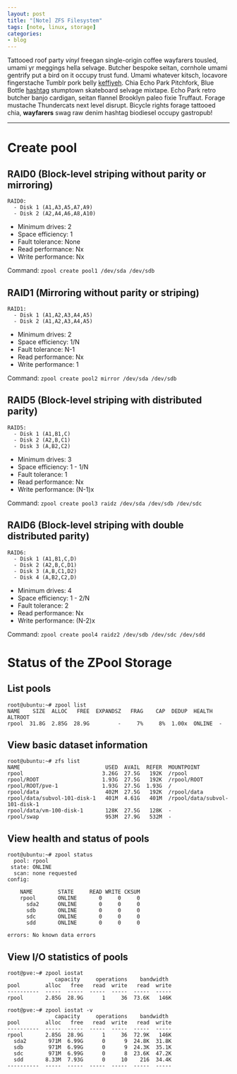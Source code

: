 ```yaml
---
layout: post
title: "[Note] ZFS Filesystem"
tags: [note, linux, storage]
categories:
- blog
---
```


Tattooed roof party *vinyl* freegan single-origin coffee wayfarers tousled, umami yr 
meggings hella selvage. Butcher bespoke seitan, cornhole umami gentrify put a bird 
on it occupy trust fund. Umami whatever kitsch, locavore fingerstache Tumblr pork belly
[keffiyeh](#). Chia Echo Park Pitchfork, Blue Bottle [hashtag](#) stumptown skateboard selvage 
mixtape. Echo Park retro butcher banjo cardigan, seitan flannel Brooklyn paleo fixie 
Truffaut. Forage mustache Thundercats next level disrupt. Bicycle rights forage tattooed
chia, **wayfarers** swag raw denim hashtag biodiesel occupy gastropub!

---

# Create pool

## RAID0 (Block-level striping without parity or mirroring)

```
RAID0:
  - Disk 1 (A1,A3,A5,A7,A9)
  - Disk 2 (A2,A4,A6,A8,A10)
```

- Minimum drives:     2
- Space efficiency:   1
- Fault tolerance:    None
- Read performance:   Nx
- Write performance:  Nx

Command:
`zpool create pool1 /dev/sda /dev/sdb`

## RAID1 (Mirroring without parity or striping)

```
RAID1:
  - Disk 1 (A1,A2,A3,A4,A5)
  - Disk 2 (A1,A2,A3,A4,A5)
```

- Minimum drives:     2
- Space efficiency:   1/N
- Fault tolerance:    N-1
- Read performance:   Nx
- Write performance:  1

Command:
`zpool create pool2 mirror /dev/sda /dev/sdb`

## RAID5 (Block-level striping with distributed parity)

```
RAID5:
  - Disk 1 (A1,B1,C)
  - Disk 2 (A2,B,C1)
  - Disk 3 (A,B2,C2)
```

- Minimum drives:     3
- Space efficiency:   1 - 1/N
- Fault tolerance:    1
- Read performance:   Nx
- Write performance:  (N-1)x

Command:
`zpool create pool3 raidz /dev/sda /dev/sdb /dev/sdc`


## RAID6 (Block-level striping with double distributed parity)

```
RAID6:
  - Disk 1 (A1,B1,C,D)
  - Disk 2 (A2,B,C,D1)
  - Disk 3 (A,B,C1,D2)
  - Disk 4 (A,B2,C2,D)
```

- Minimum drives:     4
- Space efficiency:   1 - 2/N
- Fault tolerance:    2
- Read performance:   Nx
- Write performance:  (N-2)x

Command:
`zpool create pool4 raidz2 /dev/sdb /dev/sdc /dev/sdd`

# Status of the ZPool Storage

## List pools

```
root@ubuntu:~# zpool list
NAME    SIZE  ALLOC   FREE  EXPANDSZ   FRAG    CAP  DEDUP  HEALTH  ALTROOT
rpool  31.8G  2.85G  28.9G         -     7%     8%  1.00x  ONLINE  -
```

## View basic dataset information

```
root@ubuntu:~# zfs list
NAME                           USED  AVAIL  REFER  MOUNTPOINT
rpool                         3.26G  27.5G   192K  /rpool
rpool/ROOT                    1.93G  27.5G   192K  /rpool/ROOT
rpool/ROOT/pve-1              1.93G  27.5G  1.93G  /
rpool/data                     402M  27.5G   192K  /rpool/data
rpool/data/subvol-101-disk-1   401M  4.61G   401M  /rpool/data/subvol-101-disk-1
rpool/data/vm-100-disk-1       128K  27.5G   128K  -
rpool/swap                     953M  27.9G   532M  -
```

## View health and status of pools

```
root@ubuntu:~# zpool status
  pool: rpool
 state: ONLINE
  scan: none requested
config:

	NAME        STATE     READ WRITE CKSUM
	rpool       ONLINE       0     0     0
	  sda2      ONLINE       0     0     0
	  sdb       ONLINE       0     0     0
	  sdc       ONLINE       0     0     0
	  sdd       ONLINE       0     0     0

errors: No known data errors
```

## View I/O statistics of pools

```
root@pve:~# zpool iostat
               capacity     operations    bandwidth
pool        alloc   free   read  write   read  write
----------  -----  -----  -----  -----  -----  -----
rpool       2.85G  28.9G      1     36  73.6K   146K
```

```
root@pve:~# zpool iostat -v
               capacity     operations    bandwidth
pool        alloc   free   read  write   read  write
----------  -----  -----  -----  -----  -----  -----
rpool       2.85G  28.9G      1     36  72.9K   146K
  sda2       971M  6.99G      0      9  24.8K  31.8K
  sdb        971M  6.99G      0      9  24.3K  35.1K
  sdc        971M  6.99G      0      8  23.6K  47.2K
  sdd       8.33M  7.93G      0     10    216  34.4K
----------  -----  -----  -----  -----  -----  -----
```

